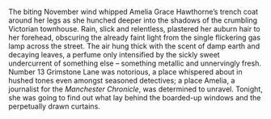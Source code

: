 The biting November wind whipped Amelia Grace Hawthorne’s trench coat around her legs as she hunched deeper into the shadows of the crumbling Victorian townhouse.  Rain, slick and relentless, plastered her auburn hair to her forehead, obscuring the already faint light from the single flickering gas lamp across the street.  The air hung thick with the scent of damp earth and decaying leaves, a perfume only intensified by the sickly sweet undercurrent of something else – something metallic and unnervingly fresh.  Number 13 Grimstone Lane was notorious, a place whispered about in hushed tones even amongst seasoned detectives; a place Amelia, a journalist for the *Manchester Chronicle*, was determined to unravel.  Tonight, she was going to find out what lay behind the boarded-up windows and the perpetually drawn curtains.
